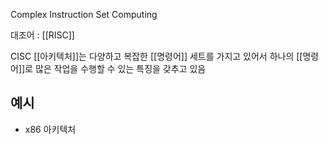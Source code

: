 Complex Instruction Set Computing

대조어 : [[RISC]]

CISC [[아키텍처]]는 다양하고 복잡한 [[명령어]] 세트를 가지고 있어서 하나의 [[명령어]]로 많은 작업을 수행할 수 있는 특징을 갖추고 있음

## 예시
- x86 아키텍처
